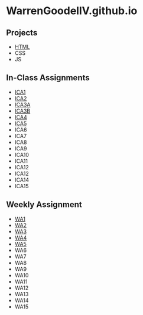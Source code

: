 # WarrenGoodellV.github.io


## Projects
* [HTML](https://warrengoodellv.github.io/html-midterm/page5.html)
* CSS
* JS

## In-Class Assignments 
* [ICA1](/ica/ICA1%20--%20Warren%20Goodell.pdf)
* [ICA2](/ica/ICA2%20--%20Warren%20Goodell.pdf)
* [ICA3A](/ica/ICA3A_WarrenGoodell.html)
* [ICA3B](/ica/ICA3B_WarrenGoodell.html)
* [ICA4](/ica/ICA4_WarrenGoodell.html)
* [ICA5](https://warrengoodellv.github.io/ica/ica5.html)
* ICA6
* ICA7
* ICA8
* ICA9
* ICA10
* ICA11
* ICA12
* ICA12
* ICA14
* ICA15

## Weekly Assignment
* [WA1](https://warrengoodellv.github.io/wa/wa1.html)
* [WA2](https://warrengoodellv.github.io/wa/wa2.html)
* [WA3](https://warrengoodellv.github.io/wa/wa3.html)
* [WA4](https://warrengoodellv.github.io/wa/wa4.html)
* [WA5](https://warrengoodellv.github.io/wa/wa5.html)
* WA6
* WA7
* WA8
* WA9
* WA10
* WA11
* WA12
* WA13
* WA14
* WA15
